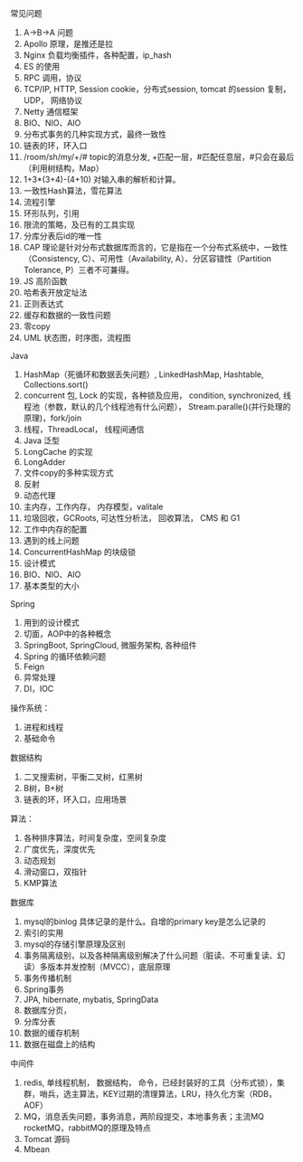 常见问题
1. A->B->A 问题
2. Apollo 原理，是推还是拉
3. Nginx 负载均衡插件，各种配置，ip_hash
4. ES 的使用
5. RPC 调用，协议
6. TCP/IP, HTTP, Session cookie，分布式session, tomcat 的session 复制， UDP， 网络协议
7. Netty 通信框架
8. BIO、NIO、AIO
9. 分布式事务的几种实现方式，最终一致性
10. 链表的环，环入口
11. /room/sh/my/+/#  topic的消息分发, +匹配一层，#匹配任意层，#只会在最后（利用树结构，Map）
12. 1+3*(3+4)-(4+10) 对输入串的解析和计算。
13. 一致性Hash算法，雪花算法
14. 流程引擎
15. 环形队列，引用
16. 限流的策略，及已有的工具实现
17. 分库分表后id的唯一性
18. CAP 理论是针对分布式数据库而言的，它是指在一个分布式系统中，一致性（Consistency, C）、可用性（Availability, A）、分区容错性（Partition Tolerance, P）三者不可兼得。
19. JS 高阶函数
20. 哈希表开放定址法
21. 正则表达式
22. 缓存和数据的一致性问题
23. 零copy
24. UML 状态图，时序图，流程图


Java
1. HashMap（死循环和数据丢失问题）, LinkedHashMap, Hashtable, Collections.sort()
2. concurrent 包, Lock 的实现，各种锁及应用， condition, synchronized, 线程池（参数，默认的几个线程池有什么问题）， Stream.paralle()(并行处理的原理)，fork/join
3. 线程，ThreadLocal， 线程间通信
4. Java 泛型
5. LongCache 的实现
6. LongAdder
7. 文件copy的多种实现方式
8. 反射
9. 动态代理
10. 主内存，工作内存， 内存模型，valitale 
11. 垃圾回收，GCRoots, 可达性分析法， 回收算法， CMS 和 G1
12. 工作中内存的配置
13. 遇到的线上问题
14. ConcurrentHashMap 的块级锁
15. 设计模式
16. BIO、NIO、AIO
17. 基本类型的大小


Spring
1. 用到的设计模式
2. 切面，AOP中的各种概念
3. SpringBoot, SpringCloud, 微服务架构, 各种组件
4. Spring 的循环依赖问题
5. Feign
6. 异常处理
7. DI，IOC

操作系统：
1. 进程和线程
2. 基础命令






数据结构
1. 二叉搜索树，平衡二叉树，红黑树
2. B树，B+树
3. 链表的环，环入口，应用场景

算法：
1. 各种排序算法，时间复杂度，空间复杂度
2. 广度优先，深度优先
3. 动态规划
4. 滑动窗口，双指针
5. KMP算法

数据库
1. mysql的binlog 具体记录的是什么。自增的primary key是怎么记录的
2. 索引的实用
3. mysql的存储引擎原理及区别
4. 事务隔离级别，以及各种隔离级别解决了什么问题（脏读、不可重复读、幻读）多版本并发控制（MVCC），底层原理
5. 事务传播机制
6. Spring事务
7. JPA, hibernate, mybatis, SpringData
8. 数据库分页，
9. 分库分表
10. 数据的缓存机制
11. 数据在磁盘上的结构


中间件
1. redis, 单线程机制， 数据结构， 命令，已经封装好的工具（分布式锁），集群，哨兵，选主算法，KEY过期的清理算法，LRU，持久化方案（RDB，AOF）
2. MQ，消息丢失问题，事务消息，两阶段提交，本地事务表；主流MQ rocketMQ，rabbitMQ的原理及特点
3. Tomcat 源码
4. Mbean



